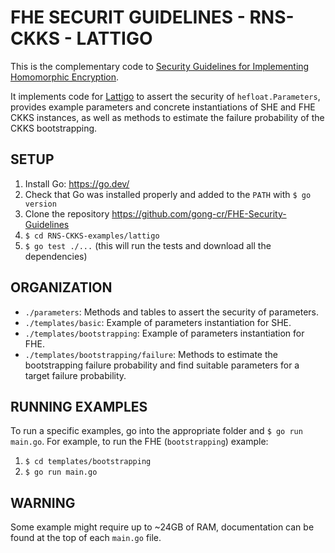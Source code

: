 # FHE SECURIT GUIDELINES - RNS-CKKS - LATTIGO

This is the complementary code to [Security Guidelines for Implementing Homomorphic Encryption](https://eprint.iacr.org/2024/463).

It implements code for [Lattigo](https://github.com/tuneinsight/lattigo) to assert the security of `hefloat.Parameters`, provides example parameters and concrete instantiations of SHE and FHE CKKS instances, as well as methods to estimate the failure probability of the CKKS bootstrapping.

## SETUP

1. Install Go: https://go.dev/
2. Check that Go was installed properly and added to the `PATH` with `$ go version`
3. Clone the repository https://github.com/gong-cr/FHE-Security-Guidelines
4. `$ cd RNS-CKKS-examples/lattigo`
5. `$ go test ./...` (this will run the tests and download all the dependencies)

## ORGANIZATION
- `./parameters`: Methods and tables to assert the security of parameters.
- `./templates/basic`: Example of parameters instantiation for SHE.
- `./templates/bootstrapping`: Example of parameters instantiation for FHE.
- `./templates/bootstrapping/failure`: Methods to estimate the bootstrapping failure probability and find suitable parameters for a target failure probability.

## RUNNING EXAMPLES

To run a specific examples, go into the appropriate folder and `$ go run main.go`.
For example, to run the FHE (`bootstrapping`) example:
1. `$ cd templates/bootstrapping`
2. `$ go run main.go`

## WARNING

Some example might require up to ~24GB of RAM, documentation can be found at the top of each `main.go` file.